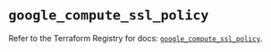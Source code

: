 # `google_compute_ssl_policy`

Refer to the Terraform Registry for docs: [`google_compute_ssl_policy`](https://registry.terraform.io/providers/hashicorp/google-beta/6.49.2/docs/resources/google_compute_ssl_policy).
